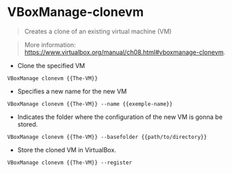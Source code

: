 # VBoxManage-clonevm

> Creates a clone of an existing virtual machine (VM)

>More information: <https://www.virtualbox.org/manual/ch08.html#vboxmanage-clonevm>.

- Clone the specified VM

`VBoxManage clonevm {{The-VM}}`

- Specifies a new name for the new VM 

`VBoxManage clonevm {{The-VM}} --name {{exemple-name}}`

- Indicates the folder where the configuration of the new VM is gonna be stored.

`VBoxManage clonevm {{The-VM}} --basefolder {{path/to/directory}}`

- Store the cloned VM in VirtualBox.

`VBoxManage clonevm {{The-VM}} --register`
